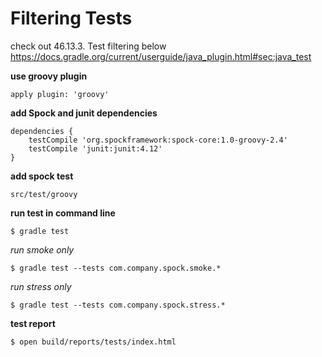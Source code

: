 # Filtering Tests

check out 46.13.3. Test filtering below
https://docs.gradle.org/current/userguide/java_plugin.html#sec:java_test

**use groovy plugin**

```
apply plugin: 'groovy'
```

**add Spock and junit dependencies**

```
dependencies {
    testCompile 'org.spockframework:spock-core:1.0-groovy-2.4'
    testCompile 'junit:junit:4.12'
}
```

**add spock test**

```
src/test/groovy
```

**run test in command line**

```
$ gradle test
```

*run smoke only*

```
$ gradle test --tests com.company.spock.smoke.*
```

*run stress only*

```
$ gradle test --tests com.company.spock.stress.*
```

**test report**

```
$ open build/reports/tests/index.html 
```
